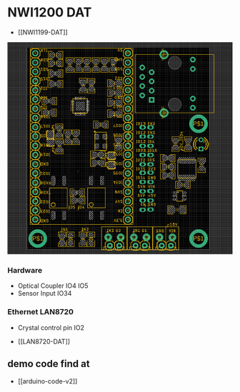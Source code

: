 
# NWI1200 DAT 

- [[NWI1199-DAT]]



![](43-14-18-10-05-2023.png)

### Hardware 

- Optical Coupler IO4 IO5 
- Sensor Input IO34 


### Ethernet LAN8720 

- Crystal control pin IO2 



- [[LAN8720-DAT]]


## demo code find at 

- [[arduino-code-v2]]